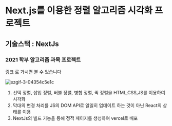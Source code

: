 # Next.js를 이용한 정렬 알고리즘 시각화 프로젝트 
## 기술스택 : NextJs
### 2021 학부 알고리즘 과목 프로젝트

[링크](https://nextjs-algorithm-visualization.vercel.app/) 로 가시면 볼 수 있습니다

![ezgif-3-04354c5e1c](https://user-images.githubusercontent.com/64186072/169266024-49b7ba7e-ee6b-490e-841e-0ea3c23a192f.gif)


1. 선택 정렬, 삽입 정렬, 버블 정렬, 병합 정렬, 퀵 정렬을 HTML,CSS,JS를 이용하여 시각화
2. 막대의 변경 처리를 JS의 DOM API로 일일히 업데이트 하는 것이 아닌 React의 상태를 이용
3. NextJs의 빌드 기능을 통해 정적 페이지를 생성하여 vercel로 배포
